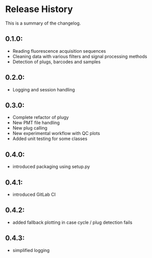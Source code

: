 # Release History
This is a summary of the changelog.

## 0.1.0:
* Reading fluorescence acquisition sequences
* Cleaning data with various filters and signal processing methods
* Detection of plugs, barcodes and samples

## 0.2.0:
* Logging and session handling

## 0.3.0:
* Complete refactor of plugy
* New PMT file handling
* New plug calling
* New experimental workflow with QC plots
* Added unit testing for some classes

## 0.4.0:
* introduced packaging using setup.py

## 0.4.1:
* introduced GitLab CI

## 0.4.2:
* added fallback plotting in case cycle / plug detection fails

## 0.4.3:
* simplified logging
